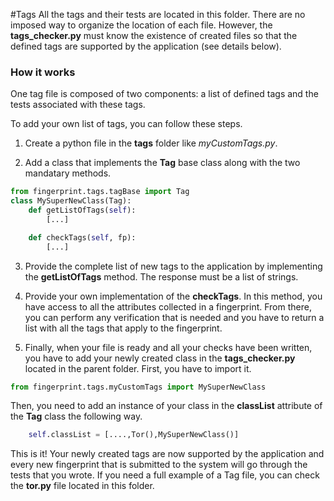 #Tags
All the tags and their tests are located in this folder.
There are no imposed way to organize the location of each file. However, the
**tags_checker.py** must know the existence of created files so that the defined
tags are supported by the application (see details below).

### How it works
One tag file is composed of two components: a list of defined tags and the tests associated
with these tags.

To add your own list of tags, you can follow these steps.
1. Create a python file in the **tags** folder like *myCustomTags.py*.

2. Add a class that implements the **Tag** base class along with the two mandatary methods.
``` python
from fingerprint.tags.tagBase import Tag
class MySuperNewClass(Tag):
    def getListOfTags(self):
        [...]

    def checkTags(self, fp):
        [...]
```
3. Provide the complete list of new tags to the application by implementing the
**getListOfTags** method. The response must be a list of strings.

4. Provide your own implementation of the **checkTags**. In this method, you have access
to all the attributes collected in a fingerprint. From there, you can perform
any verification that is needed and you have to return a list with all the tags that apply
to the fingerprint.

5. Finally, when your file is ready and all your checks have been written, you have to add
your newly created class in the **tags_checker.py** located in the parent folder.
First, you have to import it.
``` python
from fingerprint.tags.myCustomTags import MySuperNewClass
```
Then, you need to add an instance of your class in the **classList** attribute of the
**Tag** class the following way.
``` python
    self.classList = [....,Tor(),MySuperNewClass()]
```

This is it! Your newly created tags are now supported by the application and every new
fingerprint that is submitted to the system will go through the tests that you wrote.
If you need a full example of a Tag file, you can check the **tor.py** file located
in this folder.

